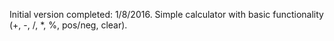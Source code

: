 Initial version completed: 1/8/2016. 
Simple calculator with basic functionality (+, -, /, *, %, pos/neg, clear).